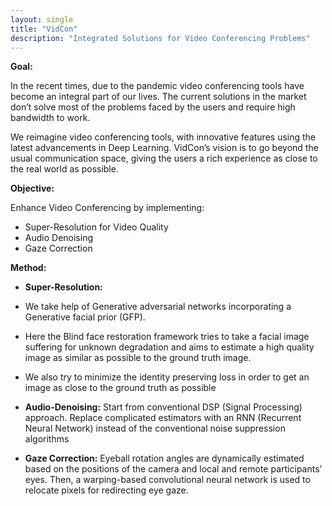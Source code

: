 ```yaml
---
layout: single
title: "VidCon"
description: "Integrated Solutions for Video Conferencing Problems"
---
```


**Goal:**

In the recent times, due to the pandemic video conferencing tools have become an integral part of our lives. The current solutions in the market don’t solve most of the problems faced by the users and require high bandwidth to work.

We reimagine video conferencing tools, with innovative features using the latest advancements in Deep Learning. VidCon’s vision is to go beyond the usual communication space, giving the users a rich experience as close to the real world as possible.

**Objective:**

Enhance Video Conferencing by implementing:
- Super-Resolution for Video Quality
- Audio Denoising
- Gaze Correction

**Method:**

 - **Super-Resolution:** 
  - We take help of Generative adversarial networks incorporating a Generative facial prior (GFP). 
  - Here the Blind face restoration framework tries to take a facial image suffering for unknown degradation and aims to estimate a high quality image as similar as possible to the ground truth image.
  - We also try to minimize the identity preserving loss in order to get an image as close to the ground truth as possible

  - **Audio-Denoising:** Start from conventional DSP (Signal Processing) approach. Replace complicated estimators with an RNN (Recurrent Neural Network) instead of the conventional noise suppression algorithms
 

  - **Gaze Correction:** Eyeball rotation angles are dynamically estimated based on the positions of the camera and local and remote participants’ eyes. Then, a warping-based convolutional neural network is used to relocate pixels for redirecting eye gaze.

